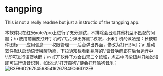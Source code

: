 # tangping
This is not a really readme but just a instructio of the tangping app.

本软件只在红米note7pro上进行了充分测试，不排除会出现其他机型不匹配的问题；\n
使用前需要打开手机的\“后台弹出界面\”权限，小米手机的做法是：长按软件图标——应用信息——权限管理——后台弹出界面，修改为打开即可；\n
启动软件默认启动语音唤醒功能，下拉通知栏看到躺屏的\“语音唤醒正在后台运行中\“即可进行语音唤醒；\n
打开软件下方会出现三个按钮，点击中间按钮并开始说话即可进行语音识别，如说出\“打开酷狗\”便会打开酷狗音乐；
![B3F86D267945685416267B49C66D12EB](https://user-images.githubusercontent.com/66213161/159295624-b0b69b0f-dd3c-4e4c-b78d-7e784db3576d.jpg)
